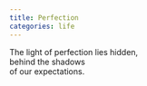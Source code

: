 ```yaml
---
title: Perfection
categories: life
---
```

The light of perfection lies hidden,   
behind the shadows   
of our expectations.
